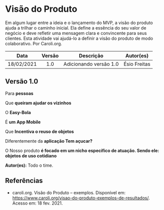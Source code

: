 # Visão do Produto

Em algum lugar entre a ideia e o lançamento do MVP, a visão do produto ajuda a trilhar o caminho inicial. Ela define a essência do seu valor de negócio e deve refletir uma mensagem clara e convincente para seus clientes. Esta atividade vai ajudá-lo a definir a visão do produto de modo colaborativo. Por Caroli.org.

|    Data    | Versão |       Descrição        |  Autor(es)   |
| :--------: | :----: | :--------------------: | :----------: |
| 18/02/2021 |  1.0   | Adicionando versão 1.0 | Ésio Freitas |

## Versão 1.0

Para **pessoas**

Que **queiram ajudar os vizinhos**

O **Easy-Bola**

É **um App Mobile**

Que **Incentiva o reuso de objetos**

Diferentemente da **aplicação Tem açucar?**

O Nosso produto **é focado em um nicho específico de atuação. Sendo ele: objetos de uso cotidiano**



**Autor(es):** Todo o time.

## Referências

- caroli.org. Visão do Produto – exemplos. Disponível em: https://www.caroli.org/visao-do-produto-exemplos-de-resultados/. Acesso em: 18 fev. 2021.
